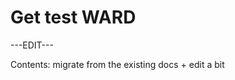 ﻿---
sidebar_position: 4
---

# Get test WARD

---EDIT---

Contents: migrate from the existing docs + edit a bit
